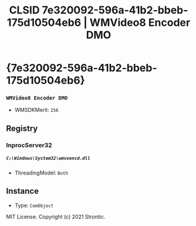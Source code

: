 ﻿---
title: "CLSID 7e320092-596a-41b2-bbeb-175d10504eb6 | WMVideo8 Encoder DMO"
excerpt: What is COM-Object CLSID 7e320092-596a-41b2-bbeb-175d10504eb6?
---

# {7e320092-596a-41b2-bbeb-175d10504eb6}

### `WMVideo8 Encoder DMO`
* WMSDKMerit: `256`

## Registry


### InprocServer32

##### `C:\Windows\System32\wmvxencd.dll`
* ThreadingModel: `Both`

## Instance

* Type: `ComObject`

MIT License. Copyright (c) 2021 Strontic.


